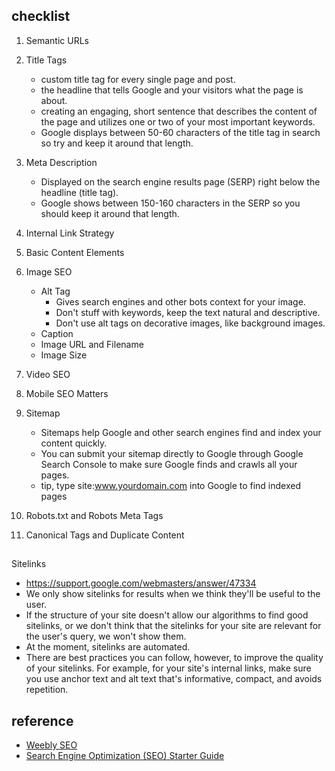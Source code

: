 

## checklist
1. Semantic URLs
2. Title Tags
    - custom title tag for every single page and post. 
    - the headline that tells Google and your visitors what the page is about. 
    - creating an engaging, short sentence that describes the content of the page and utilizes one or two of your most important keywords. 
    - Google displays between 50-60 characters of the title tag in search so try and keep it around that length.

3. Meta Description
    - Displayed on the search engine results page (SERP) right below the headline (title tag).
    - Google shows between 150-160 characters in the SERP so you should keep it around that length. 
  
4. Internal Link Strategy

5. Basic Content Elements

6. Image SEO
    - Alt Tag
      - Gives search engines and other bots context for your image.
      - Don't stuff with keywords, keep the text natural and descriptive.
      - Don't use alt tags on decorative images, like background images.
    - Caption
    - Image URL and Filename
    - Image Size

7. Video SEO

8. Mobile SEO Matters

9. Sitemap
    - Sitemaps help Google and other search engines find and index your content quickly.
    - You can submit your sitemap directly to Google through Google Search Console to make sure Google finds and crawls all your pages. 
    - tip, type site:www.yourdomain.com into Google to find indexed pages
  
10. Robots.txt and Robots Meta Tags
  
11. Canonical Tags and Duplicate Content


##

Sitelinks
- https://support.google.com/webmasters/answer/47334
- We only show sitelinks for results when we think they'll be useful to the user.
- If the structure of your site doesn't allow our algorithms to find good sitelinks, or we don't think that the sitelinks for your site are relevant for the user's query, we won't show them.
- At the moment, sitelinks are automated.
- There are best practices you can follow, however, to improve the quality of your sitelinks. For example, for your site's internal links, make sure you use anchor text and alt text that's informative, compact, and avoids repetition.



## reference
- [Weebly SEO](https://www.weebly.com/seo/)
- [Search Engine Optimization (SEO) Starter Guide](https://support.google.com/webmasters/answer/7451184)

